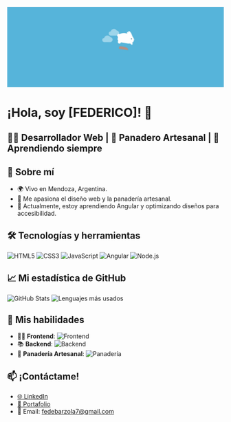 ![Banner](CPT2501312322-1279x474.gif)

# ¡Hola, soy [FEDERICO]! 👋

🧑‍💻 **Desarrollador Web** | 🍞 **Panadero Artesanal** | 🚀 **Aprendiendo siempre**
---
## 🚀 Sobre mí
- 🌍 Vivo en Mendoza, Argentina.
- 🎨 Me apasiona el diseño web y la panadería artesanal.
- 🌱 Actualmente, estoy aprendiendo Angular y optimizando diseños para accesibilidad.

## 🛠️ Tecnologías y herramientas
![HTML5](https://img.shields.io/badge/-HTML5-E34F26?style=flat-square&logo=html5&logoColor=white)
![CSS3](https://img.shields.io/badge/-CSS3-1572B6?style=flat-square&logo=css3)
![JavaScript](https://img.shields.io/badge/-JavaScript-F7DF1E?style=flat-square&logo=javascript&logoColor=black)
![Angular](https://img.shields.io/badge/-Angular-DD0031?style=flat-square&logo=angular)
![Node.js](https://img.shields.io/badge/-Node.js-339933?style=flat-square&logo=node.js)


## 📈 Mi estadística de GitHub
![GitHub Stats](https://github-readme-stats.vercel.app/api?username=pincha1212&show_icons=true&theme=radical)
![Lenguajes más usados](https://github-readme-stats.vercel.app/api/top-langs/?username=pincha1212&layout=compact&theme=radical)

## 🚀 Mis habilidades

- 🧑‍💻 **Frontend**: ![Frontend](https://img.shields.io/badge/Frontend-70%25-blue)
- 📚 **Backend**: ![Backend](https://img.shields.io/badge/Backend-25%25-green)
- 🍞 **Panadería Artesanal**: ![Panadería](https://img.shields.io/badge/Panadería-90%25-yellow)



## 📫 ¡Contáctame!
- [🌐 LinkedIn](https://www.linkedin.com/in/federico-barzola-7138b3216)
- [💼 Portafolio](https://pincha1212.github.io/fb-frontend-with-angular/)
- 📧 Email: fedebarzola7@gmail.com

